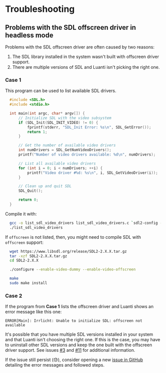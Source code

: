 # Troubleshooting

## Problems with the SDL offscreen driver in headless mode

Problems with the SDL offscreen driver are often caused by two reasons:

1. The SDL library installed in the system wasn't built with offscreen driver support.
2. There are multiple versions of SDL and Luanti isn't picking the right one.

### Case 1

This program can be used to list available SDL drivers.

```c
  #include <SDL.h>
  #include <stdio.h>

  int main(int argc, char* argv[]) {
      // Initialize SDL with the video subsystem
      if (SDL_Init(SDL_INIT_VIDEO) != 0) {
          fprintf(stderr, "SDL_Init Error: %s\n", SDL_GetError());
          return 1;
      }

      // Get the number of available video drivers
      int numDrivers = SDL_GetNumVideoDrivers();
      printf("Number of video drivers available: %d\n", numDrivers);

      // List all available video drivers
      for (int i = 0; i < numDrivers; ++i) {
          printf("Video driver #%d: %s\n", i, SDL_GetVideoDriver(i));
      }

      // Clean up and quit SDL
      SDL_Quit();

      return 0;
  }
```

Compile it with:

```bash
  gcc -o list_sdl_video_drivers list_sdl_video_drivers.c `sdl2-config --cflags --libs`
  ./list_sdl_video_drivers
```

If `offscreen` is not listed, then, you might need to compile SDL with `offscreen`
support:

```bash
  wget https://www.libsdl.org/release/SDL2-2.X.X.tar.gz
  tar -xzf SDL2-2.X.X.tar.gz
  cd SDL2-2.X.X

  ./configure --enable-video-dummy --enable-video-offscreen

  make
  sudo make install
```

### Case 2

If the program from **Case 1** lists the offscreen driver and Luanti shows an error message like this one:

```text
ERROR[Main]: Irrlicht: Unable to initialize SDL: offscreen not available
```

It's possible that you have multiple SDL versions installed in your system and that Luanti isn't choosing the right one. If this is the case, you may have to uninstall other SDL versions and keep the one built with the offscreen driver support. See issues [#3](https://github.com/mikelma/craftium/issues/3) and [#11](https://github.com/mikelma/craftium/issues/11) for additional information.

If the issue still persist (😓), consider opening a new [issue in GitHub](https://github.com/mikelma/craftium/issues) detailing the error messages and followed steps.
